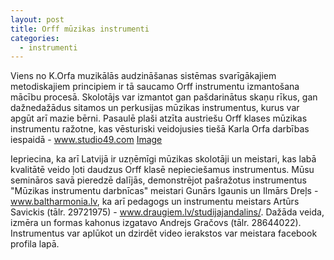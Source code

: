 ```yaml
---
layout: post
title: Orff mūzikas instrumenti
categories:
  - instrumenti
---
```

Viens no K.Orfa muzikālās audzināšanas sistēmas svarīgākajiem metodiskajiem principiem ir tā saucamo Orff
instrumentu izmantošana mācību procesā.
Skolotājs var izmantot gan pašdarinātus skaņu rīkus, gan dažnedažādus sitamos un perkusijas mūzikas instrumentus,
kurus var apgūt arī mazie bērni.
Pasaulē plaši atzīta austriešu Orff klases mūzikas instrumentu ražotne,
kas vēsturiski veidojusies tiešā Karla Orfa darbības iespaidā - www.studio49.com 
[Image](/public/intrumenti.png)
<!--content-->
Iepriecina, ka arī Latvijā ir uzņēmīgi mūzikas skolotāji un meistari, kas labā kvalitātē veido ļoti daudzus Orff klasē nepieciešamus instrumentus. Mūsu semināros savā pieredzē dalījās, demonstrējot pašražotus instrumentus "Mūzikas instrumentu darbnīcas" meistari Gunārs Igaunis un Ilmārs Dreļs - www.baltharmonia.lv, ka arī pedagogs un instrumentu meistars Artūrs Savickis (tālr. 29721975) - www.draugiem.lv/studijajandalins/.  Dažāda veida, izmēra un formas kahonus izgatavo Andrejs Gračovs (tālr. 28644022). Instrumentus var aplūkot un dzirdēt video ierakstos var meistara facebook profila lapā.
